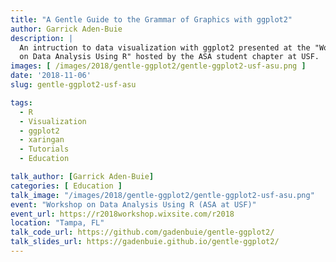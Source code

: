 ```yaml
---
title: "A Gentle Guide to the Grammar of Graphics with ggplot2"
author: Garrick Aden-Buie
description: |
  An intruction to data visualization with ggplot2 presented at the "Workshop
  on Data Analysis Using R" hosted by the ASA student chapter at USF.
images: [ /images/2018/gentle-ggplot2/gentle-ggplot2-usf-asu.png ]
date: '2018-11-06'
slug: gentle-ggplot2-usf-asu

tags:
  - R
  - Visualization
  - ggplot2
  - xaringan
  - Tutorials
  - Education

talk_author: [Garrick Aden-Buie]
categories: [ Education ]
talk_image: "/images/2018/gentle-ggplot2/gentle-ggplot2-usf-asu.png"
event: "Workshop on Data Analysis Using R (ASA at USF)"
event_url: https://r2018workshop.wixsite.com/r2018
location: "Tampa, FL"
talk_code_url: https://github.com/gadenbuie/gentle-ggplot2/
talk_slides_url: https://gadenbuie.github.io/gentle-ggplot2/
---
```


